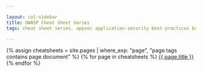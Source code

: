 ```yaml
---

layout: col-sidebar
title: OWASP Cheat Sheet Series
tags: cheat sheet series, appsec application-security best-practices builders defenders

---
```


{% assign cheatsheets = site.pages | where_exp: "page", "page.tags contains page.document" %}
{% for page in cheatsheets %}
[{{ page.title }}]({{page.url}})
{% endfor %}
